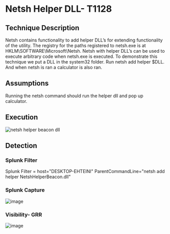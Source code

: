 # Netsh Helper DLL- T1128

## Technique Description
Netsh contains functionality to add helper DLL’s for extending functionality of the utility. The registry for the paths registered to netsh.exe is at HKLM\SOFTWARE\Microsoft\Netsh. Netsh with helper DLL’s can be used to execute arbitrary code when netsh.exe is executed. 
  To demonstrate this technique we put a DLL in the system32 folder. Run netsh add helper $DLL. And when netsh is ran a calculator is also ran. 

## Assumptions
Running the netsh command should run the helper dll and pop up calculator.

## Execution
![netsh helper beacon dll](https://user-images.githubusercontent.com/36422282/55608241-0e445100-574c-11e9-9897-42679de6bb43.JPG)

## Detection

### Splunk Filter
Splunk Filter = host="DESKTOP-EHTEINI" ParentCommandLine="netsh  add helper NetshHelperBeacon.dll"

### Splunk Capture
![image](https://user-images.githubusercontent.com/36422282/55608268-18fee600-574c-11e9-8dfc-2ebc408156fd.png)

### Visibility- GRR
![image](https://user-images.githubusercontent.com/36422282/55608292-2320e480-574c-11e9-96bf-0c2b01dcf476.png)
